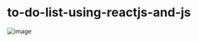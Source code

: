 # to-do-list-using-reactjs-and-js
![image](https://user-images.githubusercontent.com/69863686/177049174-f33e83b0-c982-48d3-b237-a062bd85a24f.png)
